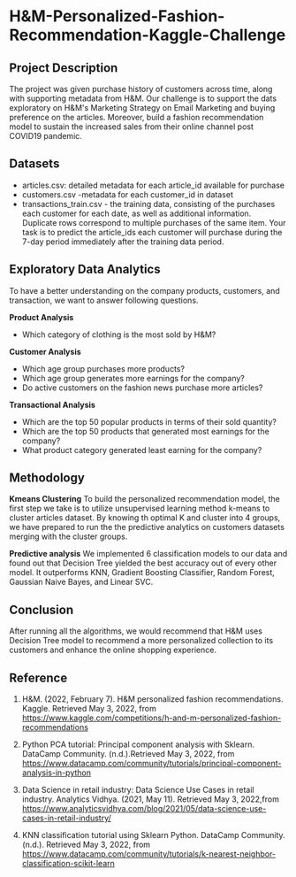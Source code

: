 # H&M-Personalized-Fashion-Recommendation-Kaggle-Challenge

## Project Description
The project was given purchase history of customers across time, along with supporting metadata from H&M. Our challenge is to support the dats exploratory on H&M's Marketing Strategy on Email Marketing and buying preference on the articles. Moreover, build a fashion recommendation model to sustain the increased sales from their online channel post COVID19 pandemic.

## Datasets
- articles.csv: detailed metadata for each article_id available for purchase
- customers.csv -metadata for each customer_id in dataset
- transactions_train.csv - the training data, consisting of the purchases each customer for each date, as well as additional information. Duplicate rows correspond to multiple purchases of the same item. Your task is to predict the article_ids each customer will purchase during the 7-day period immediately after the training data period.

## Exploratory Data Analytics
To have a better understanding on the company products, customers, and transaction, we want to answer following questions.

**Product Analysis**
- Which category of clothing is the most sold by H&M?

**Customer Analysis**
- Which age group purchases more products?
- Which age group generates more earnings for the company?
- Do active customers on the fashion news purchase more articles?

**Transactional Analysis**
- Which are the top 50 popular products in terms of their sold quantity?
- Which are the top 50 products that generated most earnings for the company?
- What product category generated least earning for the company?

## Methodology
**Kmeans Clustering**
To build the personalized recommendation model, the first step we take is to utilize unsupervised learning method k-means to cluster articles dataset. By knowing th optimal K and cluster into 4 groups, we have prepared to run the the predictive analytics on customers datasets merging with the cluster groups.

**Predictive analysis**
We implemented 6 classification models to our data and found out that Decision Tree yielded the best accuracy out of every other model. It outperforms KNN, Gradient Boosting Classifier, Random Forest, Gaussian Naive Bayes, and Linear SVC.

## Conclusion
After running all the algorithms, we would recommend that H&M uses Decision Tree model to recommend a more personalized collection to its customers and enhance the online shopping experience.

## Reference
1. H&M. (2022, February 7). H&M personalized fashion recommendations. Kaggle. Retrieved May 3, 2022, from https://www.kaggle.com/competitions/h-and-m-personalized-fashion-recommendations

2. Python PCA tutorial: Principal component analysis with Sklearn. DataCamp Community. (n.d.).Retrieved May 3, 2022, from https://www.datacamp.com/community/tutorials/principal-component-analysis-in-python

3. Data Science in retail industry: Data Science Use Cases in retail industry. Analytics Vidhya. (2021, May 11). Retrieved May 3, 2022,from https://www.analyticsvidhya.com/blog/2021/05/data-science-use-cases-in-retail-industry/

4. KNN classification tutorial using Sklearn Python. DataCamp Community. (n.d.). Retrieved May 3, 2022, from https://www.datacamp.com/community/tutorials/k-nearest-neighbor-classification-scikit-learn



